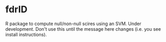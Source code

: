 # fdrID 

R package to compute null/non-null scires using an SVM. Under development. Don't use this until the message here changes (i.e. you see install instructions). 
